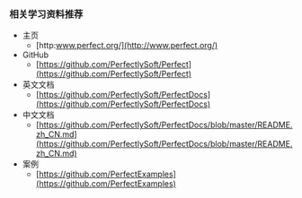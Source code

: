 ### 相关学习资料推荐

- 主页
    - [http:www.perfect.org/](http://www.perfect.org/)
- GitHub
    - [https://github.com/PerfectlySoft/Perfect](https://github.com/PerfectlySoft/Perfect)
- 英文文档
    - [https://github.com/PerfectlySoft/PerfectDocs](https://github.com/PerfectlySoft/PerfectDocs)
- 中文文档
    - [https://github.com/PerfectlySoft/PerfectDocs/blob/master/README.zh_CN.md](https://github.com/PerfectlySoft/PerfectDocs/blob/master/README.zh_CN.md)
- 案例
    - [https://github.com/PerfectExamples](https://github.com/PerfectExamples)